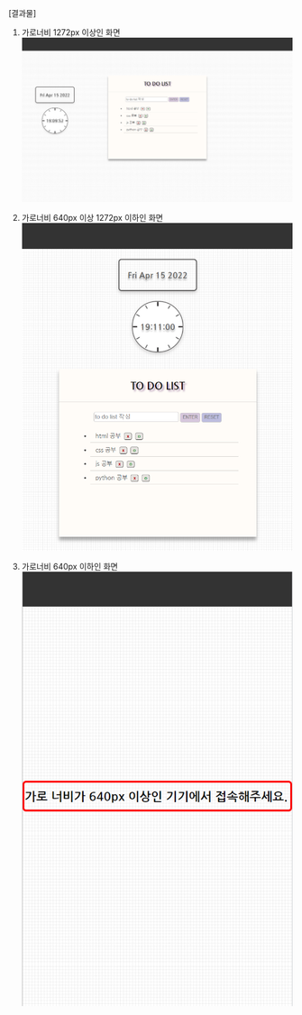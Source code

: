 [결과물]

1. 가로너비 1272px 이상인 화면
![default](./images/result1.PNG)



2. 가로너비 640px 이상 1272px 이하인 화면
![default](./images/result2.PNG)



3. 가로너비 640px 이하인 화면
![default](./images/result3.PNG)